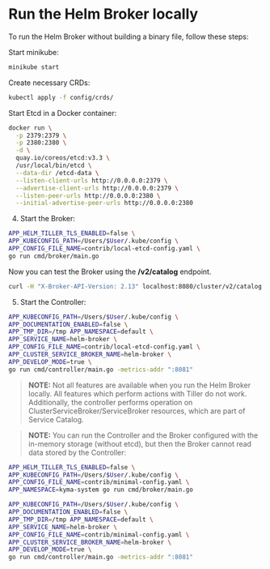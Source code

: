 # Run the Helm Broker locally

To run the Helm Broker without building a binary file, follow these steps:

Start minikube:
```bash
minikube start
```

Create necessary CRDs:
```bash
kubectl apply -f config/crds/
```

Start Etcd in a Docker container:
```bash
docker run \
  -p 2379:2379 \
  -p 2380:2380 \
  -d \
  quay.io/coreos/etcd:v3.3 \
  /usr/local/bin/etcd \
  --data-dir /etcd-data \
  --listen-client-urls http://0.0.0.0:2379 \
  --advertise-client-urls http://0.0.0.0:2379 \
  --listen-peer-urls http://0.0.0.0:2380 \
  --initial-advertise-peer-urls http://0.0.0.0:2380
```

4. Start the Broker:
```bash
APP_HELM_TILLER_TLS_ENABLED=false \
APP_KUBECONFIG_PATH=/Users/$User/.kube/config \
APP_CONFIG_FILE_NAME=contrib/local-etcd-config.yaml \
go run cmd/broker/main.go
```

Now you can test the Broker using the **/v2/catalog** endpoint.

```bash
curl -H "X-Broker-API-Version: 2.13" localhost:8080/cluster/v2/catalog
```

5. Start the Controller:
```bash
APP_KUBECONFIG_PATH=/Users/$User/.kube/config \
APP_DOCUMENTATION_ENABLED=false \
APP_TMP_DIR=/tmp APP_NAMESPACE=default \
APP_SERVICE_NAME=helm-broker \
APP_CONFIG_FILE_NAME=contrib/local-etcd-config.yaml \
APP_CLUSTER_SERVICE_BROKER_NAME=helm-broker \
APP_DEVELOP_MODE=true \
go run cmd/controller/main.go -metrics-addr ":8081"
```

>**NOTE:**  Not all features are available when you run the Helm Broker locally. All features which perform actions with Tiller do not work. Additionally, the controller performs operation on ClusterServiceBroker/ServiceBroker resources, which are part of Service Catalog.

>**NOTE:** You can run the Controller and the Broker configured with the in-memory storage (without etcd), but then the Broker cannot read data stored by the Controller:

```bash
APP_HELM_TILLER_TLS_ENABLED=false \
APP_KUBECONFIG_PATH=/Users/$User/.kube/config \
APP_CONFIG_FILE_NAME=contrib/minimal-config.yaml \
APP_NAMESPACE=kyma-system go run cmd/broker/main.go
```

```bash
APP_KUBECONFIG_PATH=/Users/$User/.kube/config \
APP_DOCUMENTATION_ENABLED=false \
APP_TMP_DIR=/tmp APP_NAMESPACE=default \
APP_SERVICE_NAME=helm-broker \
APP_CONFIG_FILE_NAME=contrib/minimal-config.yaml \
APP_CLUSTER_SERVICE_BROKER_NAME=helm-broker \
APP_DEVELOP_MODE=true \
go run cmd/controller/main.go -metrics-addr ":8081"
```
